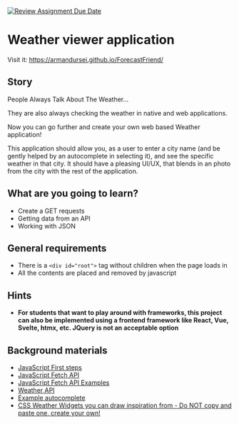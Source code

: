 [![Review Assignment Due Date](https://classroom.github.com/assets/deadline-readme-button-24ddc0f5d75046c5622901739e7c5dd533143b0c8e959d652212380cedb1ea36.svg)](https://classroom.github.com/a/TB6tdrMd)
# Weather viewer application

Visit it: https://armandursei.github.io/ForecastFriend/

## Story

People Always Talk About The Weather...

They are also always checking the weather in native and web applications.

Now you can go further and create your own web based Weather application!

This application should allow you, as a user to enter a city name (and be gently helped by an autocomplete in selecting it), and see the specific weather in that city. 
It should have a pleasing UI/UX, that blends in an photo from the city with the rest of the application.

## What are you going to learn?

- Create a GET requests
- Getting data from an API
- Working with JSON 

## General requirements

- There is a `<div id="root">` tag without children when the page loads in
- All the contents are placed and removed by javascript

## Hints

- **For students that want to play around with frameworks, this project can also be implemented using a frontend framework like React, Vue, Svelte, htmx, etc. JQuery is not an acceptable option**

## Background materials
- <i class="far fa-exclamation"></i> [JavaScript First steps](https://developer.mozilla.org/en-US/docs/Learn/JavaScript/First_steps)
- <i class="far fa-exclamation"></i> [JavaScript Fetch API](https://developer.mozilla.org/en-US/docs/Web/API/Fetch_API/Using_Fetch)
- <i class="far fa-exclamation"></i> [JavaScript Fetch API Examples](https://scotch.io/tutorials/how-to-use-the-javascript-fetch-api-to-get-data)
- <i class="far fa-exclamation"></i> [Weather API](https://www.weatherapi.com/docs/)
- <i class="far fa-exclamation"></i> [Example autocomplete](https://developer.mozilla.org/en-US/docs/Web/HTML/Element/datalist)
- <i class="far fa-book-open"></i> [CSS Weather Widgets you can draw inspiration from - Do NOT copy and paste one, create your own!](https://freefrontend.com/css-weather-widgets/)
